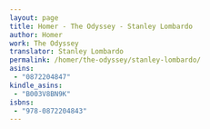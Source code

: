 ```yaml
---
layout: page
title: Homer - The Odyssey - Stanley Lombardo
author: Homer
work: The Odyssey
translator: Stanley Lombardo
permalink: /homer/the-odyssey/stanley-lombardo/
asins:
 - "0872204847"
kindle_asins:
 - "B003V8BN9K"
isbns:
 - "978-0872204843"
---
```



